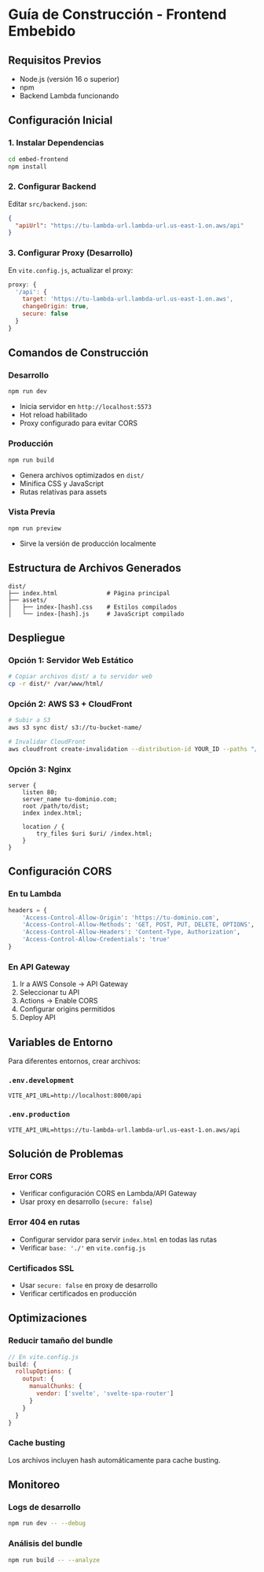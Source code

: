 # Guía de Construcción - Frontend Embebido

## Requisitos Previos

- Node.js (versión 16 o superior)
- npm
- Backend Lambda funcionando

## Configuración Inicial

### 1. Instalar Dependencias
```bash
cd embed-frontend
npm install
```

### 2. Configurar Backend
Editar `src/backend.json`:
```json
{
  "apiUrl": "https://tu-lambda-url.lambda-url.us-east-1.on.aws/api"
}
```

### 3. Configurar Proxy (Desarrollo)
En `vite.config.js`, actualizar el proxy:
```javascript
proxy: {
  '/api': {
    target: 'https://tu-lambda-url.lambda-url.us-east-1.on.aws',
    changeOrigin: true,
    secure: false
  }
}
```

## Comandos de Construcción

### Desarrollo
```bash
npm run dev
```
- Inicia servidor en `http://localhost:5573`
- Hot reload habilitado
- Proxy configurado para evitar CORS

### Producción
```bash
npm run build
```
- Genera archivos optimizados en `dist/`
- Minifica CSS y JavaScript
- Rutas relativas para assets

### Vista Previa
```bash
npm run preview
```
- Sirve la versión de producción localmente

## Estructura de Archivos Generados

```
dist/
├── index.html              # Página principal
├── assets/
│   ├── index-[hash].css    # Estilos compilados
│   └── index-[hash].js     # JavaScript compilado
```

## Despliegue

### Opción 1: Servidor Web Estático
```bash
# Copiar archivos dist/ a tu servidor web
cp -r dist/* /var/www/html/
```

### Opción 2: AWS S3 + CloudFront
```bash
# Subir a S3
aws s3 sync dist/ s3://tu-bucket-name/

# Invalidar CloudFront
aws cloudfront create-invalidation --distribution-id YOUR_ID --paths "/*"
```

### Opción 3: Nginx
```nginx
server {
    listen 80;
    server_name tu-dominio.com;
    root /path/to/dist;
    index index.html;
    
    location / {
        try_files $uri $uri/ /index.html;
    }
}
```

## Configuración CORS

### En tu Lambda
```python
headers = {
    'Access-Control-Allow-Origin': 'https://tu-dominio.com',
    'Access-Control-Allow-Methods': 'GET, POST, PUT, DELETE, OPTIONS',
    'Access-Control-Allow-Headers': 'Content-Type, Authorization',
    'Access-Control-Allow-Credentials': 'true'
}
```

### En API Gateway
1. Ir a AWS Console → API Gateway
2. Seleccionar tu API
3. Actions → Enable CORS
4. Configurar origins permitidos
5. Deploy API

## Variables de Entorno

Para diferentes entornos, crear archivos:

### `.env.development`
```
VITE_API_URL=http://localhost:8000/api
```

### `.env.production`
```
VITE_API_URL=https://tu-lambda-url.lambda-url.us-east-1.on.aws/api
```

## Solución de Problemas

### Error CORS
- Verificar configuración CORS en Lambda/API Gateway
- Usar proxy en desarrollo (`secure: false`)

### Error 404 en rutas
- Configurar servidor para servir `index.html` en todas las rutas
- Verificar `base: './'` en `vite.config.js`

### Certificados SSL
- Usar `secure: false` en proxy de desarrollo
- Verificar certificados en producción

## Optimizaciones

### Reducir tamaño del bundle
```javascript
// En vite.config.js
build: {
  rollupOptions: {
    output: {
      manualChunks: {
        vendor: ['svelte', 'svelte-spa-router']
      }
    }
  }
}
```

### Cache busting
Los archivos incluyen hash automáticamente para cache busting.

## Monitoreo

### Logs de desarrollo
```bash
npm run dev -- --debug
```

### Análisis del bundle
```bash
npm run build -- --analyze
```